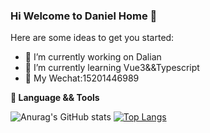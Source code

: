 ### Hi Welcome to Daniel Home 👋
Here are some ideas to get you started:
- 🔭 I’m currently working on Dalian
- 🌱 I’m currently learning Vue3&&Typescript
- 💬 My Wechat:15201446989


**🔧 Language && Tools**  

![Anurag's GitHub stats](https://github-readme-stats.vercel.app/api?username=DanielLin0516&show_icons=true&theme=radical)
[![Top Langs](https://github-readme-stats.vercel.app/api/top-langs/?username=anuraghazra&layout=compact&langs_count=8)](https://github.com/anuraghazra/github-readme-stats)



